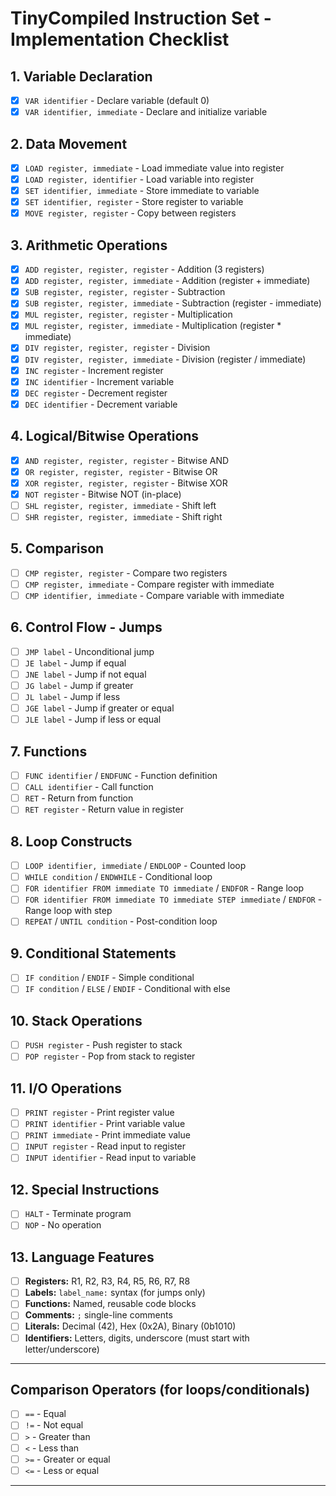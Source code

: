 # TinyCompiled Instruction Set - Implementation Checklist

## 1. Variable Declaration
- [x] `VAR identifier` - Declare variable (default 0)
- [x] `VAR identifier, immediate` - Declare and initialize variable

## 2. Data Movement
- [x] `LOAD register, immediate` - Load immediate value into register
- [x] `LOAD register, identifier` - Load variable into register
- [x] `SET identifier, immediate` - Store immediate to variable
- [x] `SET identifier, register` - Store register to variable
- [x] `MOVE register, register` - Copy between registers

## 3. Arithmetic Operations
- [x] `ADD register, register, register` - Addition (3 registers)
- [x] `ADD register, register, immediate` - Addition (register + immediate)
- [x] `SUB register, register, register` - Subtraction
- [x] `SUB register, register, immediate` - Subtraction (register - immediate)
- [x] `MUL register, register, register` - Multiplication
- [x] `MUL register, register, immediate` - Multiplication (register * immediate)
- [x] `DIV register, register, register` - Division
- [x] `DIV register, register, immediate` - Division (register / immediate)
- [x] `INC register` - Increment register
- [x] `INC identifier` - Increment variable
- [x] `DEC register` - Decrement register
- [x] `DEC identifier` - Decrement variable

## 4. Logical/Bitwise Operations
- [x] `AND register, register, register` - Bitwise AND
- [x] `OR register, register, register` - Bitwise OR
- [x] `XOR register, register, register` - Bitwise XOR
- [x] `NOT register` - Bitwise NOT (in-place)
- [ ] `SHL register, register, immediate` - Shift left
- [ ] `SHR register, register, immediate` - Shift right

## 5. Comparison
- [ ] `CMP register, register` - Compare two registers
- [ ] `CMP register, immediate` - Compare register with immediate
- [ ] `CMP identifier, immediate` - Compare variable with immediate

## 6. Control Flow - Jumps
- [ ] `JMP label` - Unconditional jump
- [ ] `JE label` - Jump if equal
- [ ] `JNE label` - Jump if not equal
- [ ] `JG label` - Jump if greater
- [ ] `JL label` - Jump if less
- [ ] `JGE label` - Jump if greater or equal
- [ ] `JLE label` - Jump if less or equal

## 7. Functions
- [ ] `FUNC identifier` / `ENDFUNC` - Function definition
- [ ] `CALL identifier` - Call function
- [ ] `RET` - Return from function
- [ ] `RET register` - Return value in register

## 8. Loop Constructs
- [ ] `LOOP identifier, immediate` / `ENDLOOP` - Counted loop
- [ ] `WHILE condition` / `ENDWHILE` - Conditional loop
- [ ] `FOR identifier FROM immediate TO immediate` / `ENDFOR` - Range loop
- [ ] `FOR identifier FROM immediate TO immediate STEP immediate` / `ENDFOR` - Range loop with step
- [ ] `REPEAT` / `UNTIL condition` - Post-condition loop

## 9. Conditional Statements
- [ ] `IF condition` / `ENDIF` - Simple conditional
- [ ] `IF condition` / `ELSE` / `ENDIF` - Conditional with else

## 10. Stack Operations
- [ ] `PUSH register` - Push register to stack
- [ ] `POP register` - Pop from stack to register

## 11. I/O Operations
- [ ] `PRINT register` - Print register value
- [ ] `PRINT identifier` - Print variable value
- [ ] `PRINT immediate` - Print immediate value
- [ ] `INPUT register` - Read input to register
- [ ] `INPUT identifier` - Read input to variable

## 12. Special Instructions
- [ ] `HALT` - Terminate program
- [ ] `NOP` - No operation

## 13. Language Features
- [ ] **Registers:** R1, R2, R3, R4, R5, R6, R7, R8
- [ ] **Labels:** `label_name:` syntax (for jumps only)
- [ ] **Functions:** Named, reusable code blocks
- [ ] **Comments:** `;` single-line comments
- [ ] **Literals:** Decimal (42), Hex (0x2A), Binary (0b1010)
- [ ] **Identifiers:** Letters, digits, underscore (must start with letter/underscore)

---

## Comparison Operators (for loops/conditionals)
- [ ] `==` - Equal
- [ ] `!=` - Not equal
- [ ] `>` - Greater than
- [ ] `<` - Less than
- [ ] `>=` - Greater or equal
- [ ] `<=` - Less or equal

---
